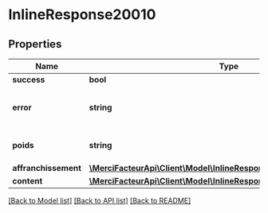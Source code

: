# InlineResponse20010

## Properties

| Name                 | Type                                                                                                     | Description                                | Notes      |
| -------------------- | -------------------------------------------------------------------------------------------------------- | ------------------------------------------ | ---------- |
| **success**          | **bool**                                                                                                 |                                            | [optional] |
| **error**            | **string**                                                                                               | le code d&#x27;erreur en cas d&#x27;erreur | [optional] |
| **poids**            | **string**                                                                                               | Le poids du courrier en grammes            | [optional] |
| **affranchissement** | [**\MerciFacteurApi\Client\Model\InlineResponse20010Affranchissement**](InlineResponse20010Affranchissement.md) |                                            | [optional] |
| **content**          | [**\MerciFacteurApi\Client\Model\InlineResponse20010Content**](InlineResponse20010Content.md)                   |                                            | [optional] |

[[Back to Model list]](../../README.md#documentation-for-models) [[Back to API list]](../../README.md#documentation-for-api-endpoints) [[Back to README]](../../README.md)
